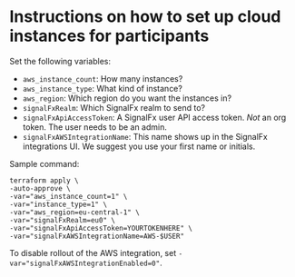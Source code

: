 # Instructions on how to set up cloud instances for participants

Set the following variables:

- `aws_instance_count`: How many instances?
- `aws_instance_type`: What kind of instance?
- `aws_region`: Which region do you want the instances in?
- `signalFxRealm`: Which SignalFx realm to send to?
- `signalFxApiAccessToken`: A SignalFx user API access token. *Not* an org token. The user needs to be an admin.
- `signalFxAWSIntegrationName`: This name shows up in the SignalFx integrations UI. We suggest you use your first name or initials.

Sample command:

```
terraform apply \
-auto-approve \
-var="aws_instance_count=1" \
-var="instance_type=1" \
-var="aws_region=eu-central-1" \
-var="signalFxRealm=eu0" \
-var="signalFxApiAccessToken=YOURTOKENHERE" \
-var="signalFxAWSIntegrationName=AWS-$USER"
```

To disable rollout of the AWS integration, set `-var="signalFxAWSIntegrationEnabled=0"`.
